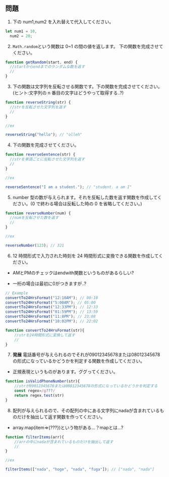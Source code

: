 ## 問題

1. 下の num1,num2 を入れ替えて代入してください。

```js
let num1 = 10,
  num2 = 20;
```

2. `Math.random`という関数は 0~1 の間の値を返します。
   下の関数を完成させてください。

```js
function getRandom(start, end) {
  //startからendまでのランダムな数を返す
  //
}
```

3. 下の関数は文字列を反転させる関数です。下の関数を完成させてください。(ヒント:文字列の n 番目の文字はどうやって取得する..?)

```js
function reverseString(str) {
  //strを反転させた文字列を返す
  //
}

//ex

reverseString("hello"); // "olleh"
```

4. 下の関数を完成させてください。

```js
function reverseSentence(str) {
  //strを単語ごとに反転させた文字列を返す
  //
}

//ex

reverseSentence("I am a student."); // "student. a am I"
```

5. number 型の数が与えられます。それを反転した数を返す関数を作成してください。(0 で終わる場合は反転した時の 0 を省略してください。)

```js
function reverseNumber(num) {
  //numを反転させた数を返す
  //
}

//ex

reverseNumber(123); // 321
```

6. 12 時間形式で入力された時刻を 24 時間形式に変換できる関数を作成してください。

- AMとPMのチェックはendwith関数というものがあるらしい?

- 一桁の場合は最初に0がつきますが..?

```js
// Example
convertTo24HrsFormat("12:10AM"); // 00:10
convertTo24HrsFormat("5:00AM"); // 05:00
convertTo24HrsFormat("12:33PM"); // 12:33
convertTo24HrsFormat("01:59PM"); // 13:59
convertTo24HrsFormat("11:8PM"); // 23:08
convertTo24HrsFormat("10:02PM"); // 22:02
```

```js
function convertTo24HrsFormat(str){
    //strを24時間形式に変換して返す
    //
}
```

7. __発展__ 電話番号が与えられるのでそれが09012345678または08012345678の形式になっているかどうかを判定する関数を作成してください。

- 正規表現というものがあります。ググってください。

```js
function isValidPhoneNumber(str){
    //strが09012345678または08012345678の形式になっているかどうかを判定する
    const regex=/g???/
    return regex.test(str)
}
```

8. 配列が与えられるので、その配列の中にある文字列にnadaが含まれているものだけを抽出して返す関数を作ってください。

- array.map(item=>{???})という物がある...？mapとは...?

```js
function filterItems(arr){
    //arrの中にnadaが含まれているものだけを抽出して返す
    //
}

//ex

filterItems(["nada", "hoge", "nada", "fuga"]); // ["nada", "nada"]
```

